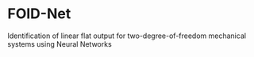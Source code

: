 # FOID-Net
Identification of linear flat output for two-degree-of-freedom mechanical systems using Neural Networks
